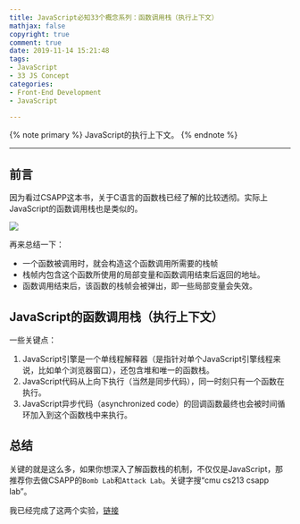 ```yaml
---
title: JavaScript必知33个概念系列：函数调用栈（执行上下文）
mathjax: false
copyright: true
comment: true
date: 2019-11-14 15:21:48
tags:
- JavaScript
- 33 JS Concept
categories:
- Front-End Development
- JavaScript

---
```


{% note primary %}
JavaScript的执行上下文。
{% endnote %}

<!-- more -->

---

## 前言

因为看过CSAPP这本书，关于C语言的函数栈已经了解的比较透彻。实际上JavaScript的函数调用栈也是类似的。

![](stackframe.png)

再来总结一下：
- 一个函数被调用时，就会构造这个函数调用所需要的栈帧
- 栈帧内包含这个函数所使用的局部变量和函数调用结束后返回的地址。
- 函数调用结束后，该函数的栈帧会被弹出，即一些局部变量会失效。


## JavaScript的函数调用栈（执行上下文）

一些关键点：

1. JavaScript引擎是一个单线程解释器（是指针对单个JavaScript引擎线程来说，比如单个浏览器窗口），还包含堆和唯一的函数栈。
2. JavaScript代码从上向下执行（当然是同步代码），同一时刻只有一个函数在执行。
3. JavaScript异步代码（asynchronized code）的回调函数最终也会被时间循环加入到这个函数栈中来执行。

## 总结

关键的就是这么多，如果你想深入了解函数栈的机制，不仅仅是JavaScript，那推荐你去做CSAPP的`Bomb Lab`和`Attack Lab`。关键字搜“cmu cs213 csapp lab”。

我已经完成了这两个实验，[链接](http://blog.scarboroughcoral.top/tags/CSAPP-Lab/)